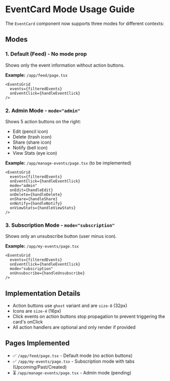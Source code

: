 # EventCard Mode Usage Guide

The `EventCard` component now supports three modes for different contexts:

## Modes

### 1. **Default (Feed)** - No mode prop
Shows only the event information without action buttons.

**Example:** `/app/feed/page.tsx`

```tsx
<EventsGrid 
  events={filteredEvents} 
  onEventClick={handleEventClick} 
/>
```

### 2. **Admin Mode** - `mode="admin"`
Shows 5 action buttons on the right:
- Edit (pencil icon)
- Delete (trash icon)
- Share (share icon)
- Notify (bell icon)
- View Stats (eye icon)

**Example:** `/app/manage-events/page.tsx` (to be implemented)

```tsx
<EventsGrid 
  events={filteredEvents} 
  onEventClick={handleEventClick}
  mode="admin"
  onEdit={handleEdit}
  onDelete={handleDelete}
  onShare={handleShare}
  onNotify={handleNotify}
  onViewStats={handleViewStats}
/>
```

### 3. **Subscription Mode** - `mode="subscription"`
Shows only an unsubscribe button (user minus icon).

**Example:** `/app/my-events/page.tsx`

```tsx
<EventsGrid 
  events={filteredEvents} 
  onEventClick={handleEventClick}
  mode="subscription"
  onUnsubscribe={handleUnsubscribe}
/>
```

## Implementation Details

- Action buttons use `ghost` variant and are `size-8` (32px)
- Icons are `size-4` (16px)
- Click events on action buttons stop propagation to prevent triggering the card's onClick
- All action handlers are optional and only render if provided

## Pages Implemented

- ✅ `/app/feed/page.tsx` - Default mode (no action buttons)
- ✅ `/app/my-events/page.tsx` - Subscription mode with tabs (Upcoming/Past/Created)
- ⏳ `/app/manage-events/page.tsx` - Admin mode (pending)
